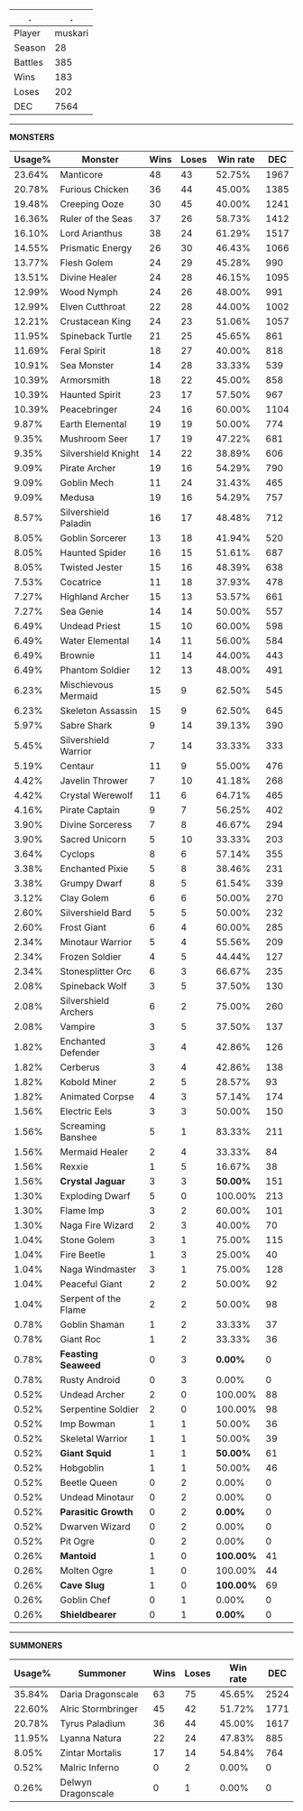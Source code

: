 .|.
|-|-
Player|muskari
Season|28
Battles|385
Wins|183
Loses|202
DEC|7564

---
**MONSTERS**

Usage%|Monster|Wins|Loses|Win rate|DEC|
-|-|-|-|-|-|
23.64%|Manticore|48|43|52.75%|1967|
20.78%|Furious Chicken|36|44|45.00%|1385|
19.48%|Creeping Ooze|30|45|40.00%|1241|
16.36%|Ruler of the Seas|37|26|58.73%|1412|
16.10%|Lord Arianthus|38|24|61.29%|1517|
14.55%|Prismatic Energy|26|30|46.43%|1066|
13.77%|Flesh Golem|24|29|45.28%|990|
13.51%|Divine Healer|24|28|46.15%|1095|
12.99%|Wood Nymph|24|26|48.00%|991|
12.99%|Elven Cutthroat|22|28|44.00%|1002|
12.21%|Crustacean King|24|23|51.06%|1057|
11.95%|Spineback Turtle|21|25|45.65%|861|
11.69%|Feral Spirit|18|27|40.00%|818|
10.91%|Sea Monster|14|28|33.33%|539|
10.39%|Armorsmith|18|22|45.00%|858|
10.39%|Haunted Spirit|23|17|57.50%|967|
10.39%|Peacebringer|24|16|60.00%|1104|
9.87%|Earth Elemental|19|19|50.00%|774|
9.35%|Mushroom Seer|17|19|47.22%|681|
9.35%|Silvershield Knight|14|22|38.89%|606|
9.09%|Pirate Archer|19|16|54.29%|790|
9.09%|Goblin Mech|11|24|31.43%|465|
9.09%|Medusa|19|16|54.29%|757|
8.57%|Silvershield Paladin|16|17|48.48%|712|
8.05%|Goblin Sorcerer|13|18|41.94%|520|
8.05%|Haunted Spider|16|15|51.61%|687|
8.05%|Twisted Jester|15|16|48.39%|638|
7.53%|Cocatrice|11|18|37.93%|478|
7.27%|Highland Archer|15|13|53.57%|661|
7.27%|Sea Genie|14|14|50.00%|557|
6.49%|Undead Priest|15|10|60.00%|598|
6.49%|Water Elemental|14|11|56.00%|584|
6.49%|Brownie|11|14|44.00%|443|
6.49%|Phantom Soldier|12|13|48.00%|491|
6.23%|Mischievous Mermaid|15|9|62.50%|545|
6.23%|Skeleton Assassin|15|9|62.50%|645|
5.97%|Sabre Shark|9|14|39.13%|390|
5.45%|Silvershield Warrior|7|14|33.33%|333|
5.19%|Centaur|11|9|55.00%|476|
4.42%|Javelin Thrower|7|10|41.18%|268|
4.42%|Crystal Werewolf|11|6|64.71%|465|
4.16%|Pirate Captain|9|7|56.25%|402|
3.90%|Divine Sorceress|7|8|46.67%|294|
3.90%|Sacred Unicorn|5|10|33.33%|203|
3.64%|Cyclops|8|6|57.14%|355|
3.38%|Enchanted Pixie|5|8|38.46%|231|
3.38%|Grumpy Dwarf|8|5|61.54%|339|
3.12%|Clay Golem|6|6|50.00%|270|
2.60%|Silvershield Bard|5|5|50.00%|232|
2.60%|Frost Giant|6|4|60.00%|285|
2.34%|Minotaur Warrior|5|4|55.56%|209|
2.34%|Frozen Soldier|4|5|44.44%|127|
2.34%|Stonesplitter Orc|6|3|66.67%|235|
2.08%|Spineback Wolf|3|5|37.50%|130|
2.08%|Silvershield Archers|6|2|75.00%|260|
2.08%|Vampire|3|5|37.50%|137|
1.82%|Enchanted Defender|3|4|42.86%|126|
1.82%|Cerberus|3|4|42.86%|138|
1.82%|Kobold Miner|2|5|28.57%|93|
1.82%|Animated Corpse|4|3|57.14%|174|
1.56%|Electric Eels|3|3|50.00%|150|
1.56%|Screaming Banshee|5|1|83.33%|211|
1.56%|Mermaid Healer|2|4|33.33%|84|
1.56%|Rexxie|1|5|16.67%|38|
1.56%|**Crystal Jaguar**|3|3|**50.00%**|151|
1.30%|Exploding Dwarf|5|0|100.00%|213|
1.30%|Flame Imp|3|2|60.00%|101|
1.30%|Naga Fire Wizard|2|3|40.00%|70|
1.04%|Stone Golem|3|1|75.00%|115|
1.04%|Fire Beetle|1|3|25.00%|40|
1.04%|Naga Windmaster|3|1|75.00%|128|
1.04%|Peaceful Giant|2|2|50.00%|92|
1.04%|Serpent of the Flame|2|2|50.00%|98|
0.78%|Goblin Shaman|1|2|33.33%|37|
0.78%|Giant Roc|1|2|33.33%|36|
0.78%|**Feasting Seaweed**|0|3|**0.00%**|0|
0.78%|Rusty Android|0|3|0.00%|0|
0.52%|Undead Archer|2|0|100.00%|88|
0.52%|Serpentine Soldier|2|0|100.00%|98|
0.52%|Imp Bowman|1|1|50.00%|36|
0.52%|Skeletal Warrior|1|1|50.00%|39|
0.52%|**Giant Squid**|1|1|**50.00%**|61|
0.52%|Hobgoblin|1|1|50.00%|46|
0.52%|Beetle Queen|0|2|0.00%|0|
0.52%|Undead Minotaur|0|2|0.00%|0|
0.52%|**Parasitic Growth**|0|2|**0.00%**|0|
0.52%|Dwarven Wizard|0|2|0.00%|0|
0.52%|Pit Ogre|0|2|0.00%|0|
0.26%|**Mantoid**|1|0|**100.00%**|41|
0.26%|Molten Ogre|1|0|100.00%|44|
0.26%|**Cave Slug**|1|0|**100.00%**|69|
0.26%|Goblin Chef|0|1|0.00%|0|
0.26%|**Shieldbearer**|0|1|**0.00%**|0|

---
**SUMMONERS**

Usage%|Summoner|Wins|Loses|Win rate|DEC|
-|-|-|-|-|-|
35.84%|Daria Dragonscale|63|75|45.65%|2524|
22.60%|Alric Stormbringer|45|42|51.72%|1771|
20.78%|Tyrus Paladium|36|44|45.00%|1617|
11.95%|Lyanna Natura|22|24|47.83%|885|
8.05%|Zintar Mortalis|17|14|54.84%|764|
0.52%|Malric Inferno|0|2|0.00%|0|
0.26%|Delwyn Dragonscale|0|1|0.00%|0|
